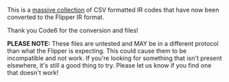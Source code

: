This is a [massive collection](https://github.com/probonopd/irdb/tree/master/codes) of CSV formatted IR codes that have now been converted to the Flipper IR format.

Thank you Code6 for the conversion and files!

**PLEASE NOTE:** These files are untested and MAY be in a different protocol than what the Flipper is expecting. This could cause them to be incompatible and not work. If you're looking for something that isn't present elsewhere, it's still a good thing to try. Please let us know if you find one that doesn't work!
